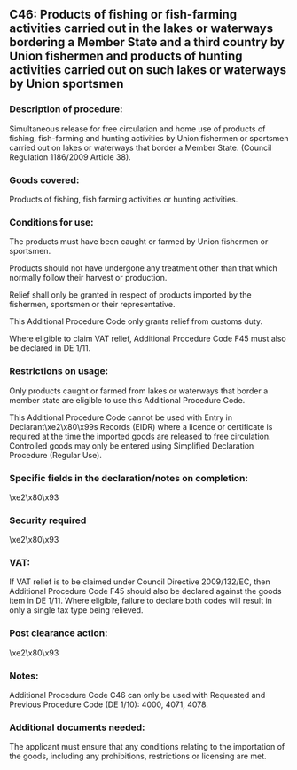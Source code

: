 C46: Products of fishing or fish-farming activities carried out in the lakes or waterways bordering a Member State and a third country by Union fishermen and products of hunting activities carried out on such lakes or waterways by Union sportsmen
------------------------------------------------------------------------------------------------------------------------------------------------------------------------------------------------------------------------------------------------------

### Description of procedure:

Simultaneous release for free circulation and home use of products of fishing, fish-farming and hunting activities by Union fishermen or sportsmen carried out on lakes or waterways that border a Member State. (Council Regulation 1186/2009 Article 38).

### Goods covered:

Products of fishing, fish farming activities or hunting activities.

### Conditions for use:

The products must have been caught or farmed by Union fishermen or sportsmen.

Products should not have undergone any treatment other than that which normally follow their harvest or production.

Relief shall only be granted in respect of products imported by the fishermen, sportsmen or their representative.

This Additional Procedure Code only grants relief from customs duty.

Where eligible to claim VAT relief, Additional Procedure Code F45 must also be declared in DE 1/11.

### Restrictions on usage:

Only products caught or farmed from lakes or waterways that border a member state are eligible to use this Additional Procedure Code.

This Additional Procedure Code cannot be used with Entry in Declarant\xe2\x80\x99s Records (EIDR) where a licence or certificate is required at the time the imported goods are released to free circulation. Controlled goods may only be entered using Simplified Declaration Procedure (Regular Use).

### Specific fields in the declaration/notes on completion:

\xe2\x80\x93

### Security required

\xe2\x80\x93

### VAT:

If VAT relief is to be claimed under Council Directive 2009/132/EC, then Additional Procedure Code F45 should also be declared against the goods item in DE 1/11. Where eligible, failure to declare both codes will result in only a single tax type being relieved.

### Post clearance action:

\xe2\x80\x93

### Notes:

Additional Procedure Code C46 can only be used with Requested and Previous Procedure Code (DE 1/10): 4000, 4071, 4078.

### Additional documents needed:

The applicant must ensure that any conditions relating to the importation of the goods, including any prohibitions, restrictions or licensing are met.

